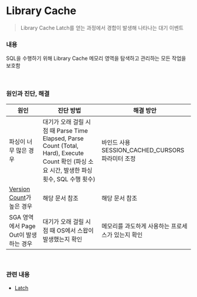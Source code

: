 Library Cache
===
>Library Cache Latch를 얻는 과정에서 경합이 발생해 나타나는 대기 이벤트

### 내용
SQL을 수행하기 위해 Library Cache 메모리 영역을 탐색하고 관리하는 모든 작업을 보호함

<br>

### 원인과 진단, 해결
|원인|진단 방법|해결 방안|
|-|-|-|
|파싱이 너무 많은 경우|대기가 오래 걸릴 시점 때 Parse Time Elapsed, Parse Count (Total, Hard), Execute Count 확인 (파싱 소요 시간, 발생한 파싱 횟수, SQL 수행 횟수)|바인드 사용<br>SESSION_CACHED_CURSORS 파라미터 조정|
|[Version Count](../parsing/README.md#version-count)가 높은 경우|해당 문서 참조|해당 문서 참조|
|SGA 영역에서 Page Out이 발생하는 경우|대기가 오래 걸릴 시점 때 OS에서 스왑이 발생했는지 확인|메모리를 과도하게 사용하는 프로세스가 있는지 확인|

<br>

### 관련 내용
* [Latch](./README.md)

<br>
